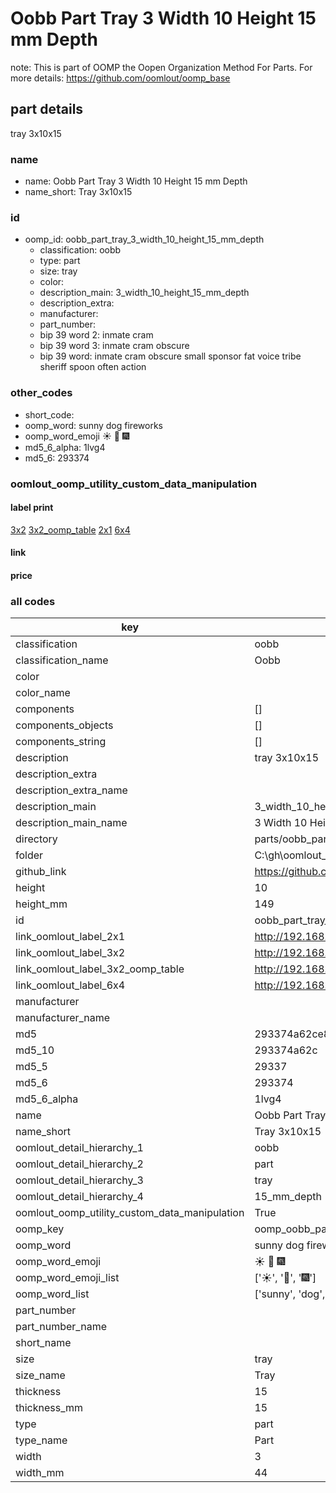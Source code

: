 # Oobb Part Tray 3 Width 10 Height 15 mm Depth  

note: This is part of OOMP the Oopen Organization Method For Parts. For more details: https://github.com/oomlout/oomp_base

##  part details
  



tray 3x10x15



### name
* name: Oobb Part Tray 3 Width 10 Height 15 mm Depth
* name_short: Tray 3x10x15 
### id
* oomp_id: oobb_part_tray_3_width_10_height_15_mm_depth
  * classification: oobb
  * type: part
  * size: tray
  * color: 
  * description_main: 3_width_10_height_15_mm_depth
  * description_extra: 
  * manufacturer: 
  * part_number: 
  * bip 39 word 2: inmate cram
  * bip 39 word 3: inmate cram obscure
  * bip 39 word: inmate cram obscure small sponsor fat voice tribe sheriff spoon often action

### other_codes
* short_code: 
* oomp_word: sunny dog fireworks
* oomp_word_emoji :sunny: :dog: :fireworks:
* md5_6_alpha: 1lvg4
* md5_6: 293374






### oomlout_oomp_utility_custom_data_manipulation
#### label print
[3x2](http://192.168.1.245:1112/?label=oomp%201lvg4)
[3x2_oomp_table](http://192.168.1.108:1112/?label=oomp%201lvg4)
[2x1](http://192.168.1.242:1112/?label=oomp%201lvg4)
[6x4](http://192.168.1.55:1112/?label=oomp%201lvg4)    

#### link

                              

#### price







### all codes 
| key | value |  
| --- | --- |  
| classification | oobb |  
| classification_name | Oobb |  
| color |  |  
| color_name |  |  
| components | [] |  
| components_objects | [] |  
| components_string | [] |  
| description | tray 3x10x15 |  
| description_extra |  |  
| description_extra_name |  |  
| description_main | 3_width_10_height_15_mm_depth |  
| description_main_name | 3 Width 10 Height 15 mm Depth |  
| directory | parts/oobb_part_tray_3_width_10_height_15_mm_depth |  
| folder | C:\gh\oomlout_oobb_version_4_generated_parts\parts\oobb_part_tray_3_width_10_height_15_mm_depth |  
| github_link | https://github.com/oomlout/oomlout_oomp_part_src/tree/main/parts/oobb_part_tray_3_width_10_height_15_mm_depth |  
| height | 10 |  
| height_mm | 149 |  
| id | oobb_part_tray_3_width_10_height_15_mm_depth |  
| link_oomlout_label_2x1 | http://192.168.1.242:1112/?label=oomp%201lvg4 |  
| link_oomlout_label_3x2 | http://192.168.1.245:1112/?label=oomp%201lvg4 |  
| link_oomlout_label_3x2_oomp_table | http://192.168.1.108:1112/?label=oomp%201lvg4 |  
| link_oomlout_label_6x4 | http://192.168.1.55:1112/?label=oomp%201lvg4 |  
| manufacturer |  |  
| manufacturer_name |  |  
| md5 | 293374a62ce85ead4de93cc7308c8ba2 |  
| md5_10 | 293374a62c |  
| md5_5 | 29337 |  
| md5_6 | 293374 |  
| md5_6_alpha | 1lvg4 |  
| name | Oobb Part Tray 3 Width 10 Height 15 mm Depth |  
| name_short | Tray 3x10x15  |  
| oomlout_detail_hierarchy_1 | oobb |  
| oomlout_detail_hierarchy_2 | part |  
| oomlout_detail_hierarchy_3 | tray |  
| oomlout_detail_hierarchy_4 | 15_mm_depth |  
| oomlout_oomp_utility_custom_data_manipulation | True |  
| oomp_key | oomp_oobb_part_tray_3_width_10_height_15_mm_depth |  
| oomp_word | sunny dog fireworks |  
| oomp_word_emoji | :sunny: :dog: :fireworks: |  
| oomp_word_emoji_list | [':sunny:', ':dog:', ':fireworks:'] |  
| oomp_word_list | ['sunny', 'dog', 'fireworks'] |  
| part_number |  |  
| part_number_name |  |  
| short_name |  |  
| size | tray |  
| size_name | Tray |  
| thickness | 15 |  
| thickness_mm | 15 |  
| type | part |  
| type_name | Part |  
| width | 3 |  
| width_mm | 44 |  
